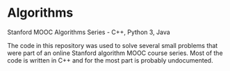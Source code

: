 # Algorithms
Stanford MOOC Algorithms Series - C++, Python 3, Java

The code in this repository was used to solve several small problems that were part of an online Stanford algorithm MOOC course series.  Most of the code is written in C++ and for the most part is probably undocumented.
